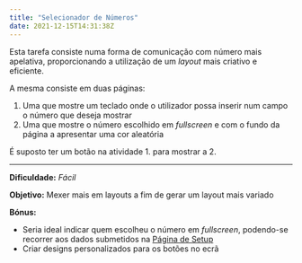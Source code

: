 ```yaml
---
title: "Selecionador de Números"
date: 2021-12-15T14:31:38Z
---
```


Esta tarefa consiste numa forma de comunicação com número mais apelativa, proporcionando a utilização de um *layout* mais criativo e eficiente.

A mesma consiste em duas páginas:
1. Uma que mostre um teclado onde o utilizador possa inserir num campo o número que deseja mostrar
2. Uma que mostre o número escolhido em *fullscreen* e com o fundo da página a apresentar uma cor aleatória

É suposto ter um botão na atividade 1. para mostrar a 2.

---

**Dificuldade:** *Fácil*

**Objetivo:** Mexer mais em layouts a fim de gerar um layout mais variado

**Bónus:** 
- Seria ideal indicar quem escolheu o número em *fullscreen*, podendo-se recorrer aos dados submetidos na [Página de Setup](../pagina_setup)
- Criar designs personalizados para os botões no ecrã